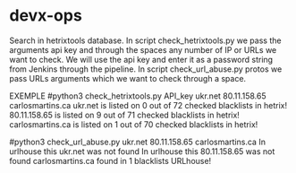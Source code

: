 # devx-ops
Search in hetrixtools database. In script check_hetrixtools.py we pass the arguments api key and through the spaces any number of IP or URLs we want to check. We will use the api key and enter it as a password string from Jenkins through the pipeline.
In script check_url_abuse.py protos we pass URLs arguments which we want to check through a space.

EXEMPLE
#python3 check_hetrixtools.py API_key ukr.net 80.11.158.65 carlosmartins.ca
ukr.net is listed on 0 out of 72 checked blacklists in hetrix!
80.11.158.65 is listed on 9 out of 71 checked blacklists in hetrix!
carlosmartins.ca is listed on 1 out of 70 checked blacklists in hetrix!

#python3 check_url_abuse.py ukr.net 80.11.158.65 carlosmartins.ca
In urlhouse this ukr.net was not found
In urlhouse this 80.11.158.65 was not found
carlosmartins.ca found in 1 blacklists URLhouse!
